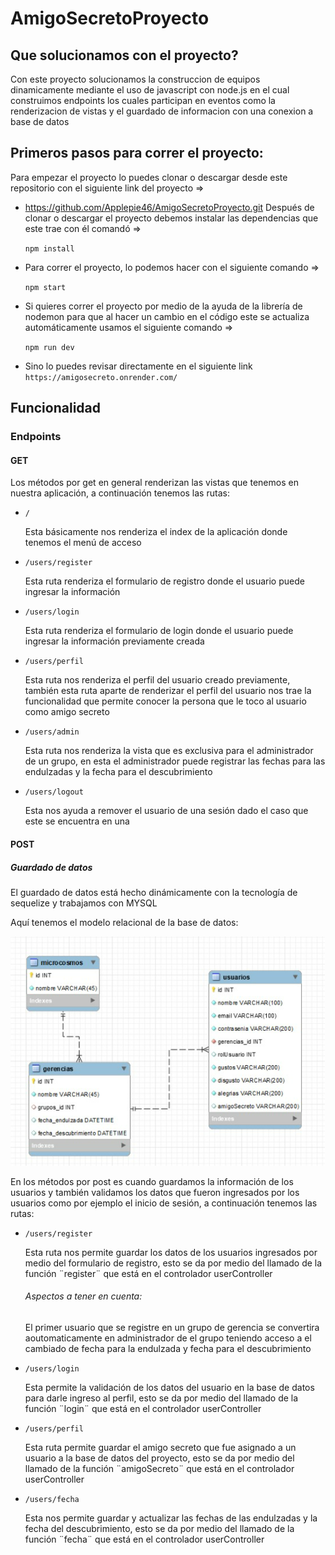 # AmigoSecretoProyecto

## Que solucionamos con el proyecto?

Con este proyecto solucionamos la construccion de equipos dinamicamente mediante el uso de javascript con node.js en el cual construimos endpoints los cuales participan en eventos como la renderizacion de vistas y el guardado de informacion con una conexion a base de datos 

## Primeros pasos para correr el proyecto:

Para empezar el proyecto lo puedes clonar o descargar desde este repositorio con el siguiente link del proyecto =>

- https://github.com/Applepie46/AmigoSecretoProyecto.git
Después de clonar o descargar el proyecto debemos instalar las dependencias que este trae con él comandó =>

  `npm install`

- Para correr el proyecto, lo podemos hacer con el siguiente comando =>

  `npm start`
  
- Si quieres correr el proyecto por medio de la ayuda de la librería de nodemon para que al hacer un cambio en el código este se actualiza automáticamente usamos el siguiente comando =>

  `npm run dev`
  
- Sino lo puedes revisar directamente en el siguiente link
  `https://amigosecreto.onrender.com/`
  
## Funcionalidad

### Endpoints

#### GET

Los métodos por get en general renderizan las vistas que tenemos en nuestra aplicación, a continuación tenemos las rutas:

* `/`

  Esta básicamente nos renderiza el index de la aplicación donde tenemos el menú de acceso

* `/users/register`

  Esta ruta renderiza el formulario de registro donde el usuario puede ingresar la información
  
* `/users/login`
  
  Esta ruta renderiza el formulario de login donde el usuario puede ingresar la información previamente creada

* `/users/perfil`

  Esta ruta nos renderiza el perfil del usuario creado previamente, también esta ruta aparte de renderizar el perfil del usuario nos trae la funcionalidad que         permite conocer la persona que le toco al usuario como amigo secreto
    
* `/users/admin`
  
  Esta ruta nos renderiza la vista que es exclusiva para el administrador de un grupo, en esta el administrador puede registrar las fechas para las endulzadas y la       fecha para el descubrimiento
  
  
* `/users/logout`

  Esta nos ayuda a remover el usuario de una sesión dado el caso que este se encuentra en una

#### POST

##### Guardado de datos

El guardado de datos está hecho dinámicamente con la tecnología de sequelize y trabajamos con MYSQL

Aquí tenemos el modelo relacional de la base de datos:

![This is an image](https://github.com/Applepie46/AmigoSecretoProyecto/blob/master/public/images/relationalModel/modeloRelacional2.png)

En los métodos por post es cuando guardamos la información de los usuarios y también validamos los datos que fueron ingresados por los usuarios como por ejemplo el inicio de sesión, a continuación tenemos las rutas:

* `/users/register`
  
  Esta ruta nos permite guardar los datos de los usuarios ingresados por medio del formulario de registro, esto se da por medio del llamado de la función
  ¨register¨ que está en el controlador userController
  
  ###### Aspectos a tener en cuenta:

  El primer usuario que se registre en un grupo de gerencia se convertira aoutomaticamente en administrador de el grupo teniendo acceso a el cambiado de fecha para la   endulzada y fecha para el descubrimiento
 
* `/users/login`

  Esta permite la validación de los datos del usuario en la base de datos para darle ingreso al perfil, esto se da por medio del llamado de la función
  ¨login¨ que está en el controlador userController
  
* `/users/perfil`

  Esta ruta permite guardar el amigo secreto que fue asignado a un usuario a la base de datos del proyecto, esto se da por medio del llamado de la función
  ¨amigoSecreto¨ que está en el controlador userController 
  
* `/users/fecha`
  
  Esta nos permite guardar y actualizar las fechas de las endulzadas y la fecha del descubrimiento, esto se da por medio del llamado de la función
  ¨fecha¨ que está en el controlador userController










